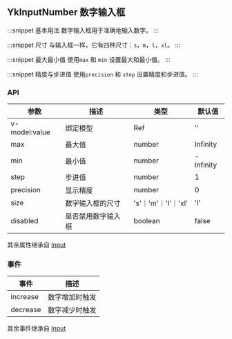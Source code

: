 ## YkInputNumber 数字输入框

:::snippet
基本用法
数字输入框用于准确地输入数字。
<InputNumberPrimary/>
:::

:::snippet
尺寸
与输入框一样，它有四种尺寸：`s`，`m`，`l`，`xl`。
<InputNumberSize/>
:::

:::snippet
最大最小值
使用`max` 和 `min` 设置最大和最小值。
<InputNumberLimit/>
:::

:::snippet
精度与步进值
使用`precision` 和 `step` 设置精度和步进值。
<InputNumberPre/>
:::

### API

| 参数          | 描述               | 类型                | 默认值    |
| ------------- | ------------------ | ------------------- | --------- |
| v-model:value | 绑定模型           | Ref                 | ''        |
| max           | 最大值             | number              | Infinity  |
| min           | 最小值             | number              | -Infinity |
| step          | 步进值             | number              | 1         |
| precision     | 显示精度           | number              | 0         |
| size          | 数字输入框的尺寸   | 's'｜'m'｜'l'｜'xl' | 'l'       |
| disabled      | 是否禁用数字输入框 | boolean             | false     |

其余属性继承自 [Input](/module/input#Input)

### 事件

| 事件     | 描述           |
| -------- | -------------- |
| increase | 数字增加时触发 |
| decrease | 数字减少时触发 |

其余事件继承自 [Input](/module/input#Input)
